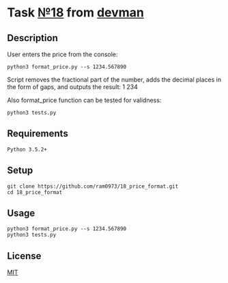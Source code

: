 # Task [№18](https://devman.org/challenges/18/) from [devman](https://devman.org)
## Description
User enters the price from the console:  
```
python3 format_price.py --s 1234.567890
```
Script removes the fractional part of the number, adds the decimal places
in the form of gaps, and outputs the result: 1 234

Also format_price function can be tested for validness:
```
python3 tests.py
```
## Requirements
```
Python 3.5.2+
```
## Setup
```    
git clone https://github.com/ram0973/18_price_format.git
cd 18_price_format
```
## Usage
```
python3 format_price.py --s 1234.567890
python3 tests.py
```
## License
[MIT](http://opensource.org/licenses/MIT)
